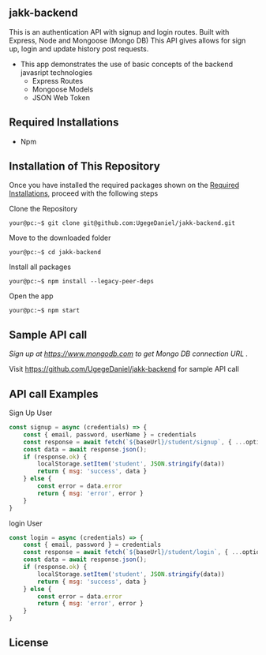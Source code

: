 ## jakk-backend

<!-- jakk-backend features -->
This is an authentication API with signup and login routes. Built with Express, Node and Mongoose (Mongo DB)
This API gives allows for sign up, login and update history post requests.

- This app demonstrates the use of basic concepts of the backend javasript technologies 
  - Express Routes
  - Mongoose Models 
  - JSON Web Token
  
<!-- REQUIRED INSTALLATION -->

## Required Installations

- Npm

<!-- INSTALLATION -->

## Installation of This Repository

Once you have installed the required packages shown on the [Required Installations](#required-installations), proceed with the following steps

Clone the Repository

```Shell
your@pc:~$ git clone git@github.com:UgegeDaniel/jakk-backend.git
```

Move to the downloaded folder

```Shell
your@pc:~$ cd jakk-backend
```

Install all packages

```Shell
your@pc:~$ npm install --legacy-peer-deps
```

Open the app

```Shell
your@pc:~$ npm start
```

## Sample API call 

 _Sign up at https://www.mongodb.com to get *Mongo DB connection URL* ._

Visit https://github.com/UgegeDaniel/jakk-backend for sample API call  

## API call Examples

Sign Up User

```js
const signup = async (credentials) => {
    const { email, password, userName } = credentials
    const response = await fetch(`${baseUrl}/student/signup`, { ...options, body: JSON.stringify({ email, password, userName }) })
    const data = await response.json();
    if (response.ok) {
        localStorage.setItem('student', JSON.stringify(data))
        return { msg: 'success', data }
    } else {
        const error = data.error
        return { msg: 'error', error }
    }
}
```


login User

```js
const login = async (credentials) => {
    const { email, password } = credentials
    const response = await fetch(`${baseUrl}/student/login`, { ...options, body: JSON.stringify({ email, password }) })
    const data = await response.json();
    if (response.ok) {
        localStorage.setItem('student', JSON.stringify(data))
        return { msg: 'success', data }
    } else {
        const error = data.error
        return { msg: 'error', error }
    }
}
```

## License
